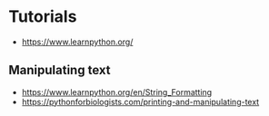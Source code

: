 # Tutorials

- https://www.learnpython.org/


## Manipulating text
- https://www.learnpython.org/en/String_Formatting
- https://pythonforbiologists.com/printing-and-manipulating-text
